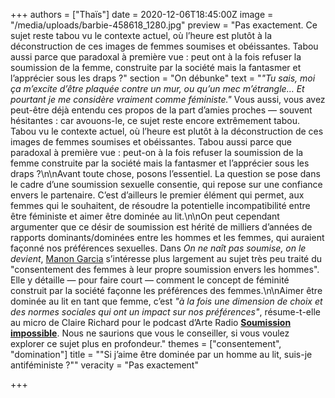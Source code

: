 +++
authors = ["Thaïs"]
date = 2020-12-06T18:45:00Z
image = "/media/uploads/barbie-458618_1280.jpg"
preview = "Pas exactement. Ce sujet reste tabou vu le contexte actuel, où l’heure est plutôt à la déconstruction de ces images de femmes soumises et obéissantes. Tabou aussi parce que paradoxal à première vue&nbsp;: peut ont à la fois refuser la soumission de la femme, construite par la société mais la fantasmer et l’apprécier sous les draps&nbsp;?"
section = "On débunke"
text = "_\"Tu sais, moi ça m’excite d’être plaquée contre un mur, ou qu’un mec m’étrangle… Et pourtant je me considère vraiment comme féministe.\"_ Vous aussi, vous avez peut-être déjà entendu ces propos de la part d’amies proches&nbsp;—&nbsp;souvent hésitantes&nbsp;: car avouons-le, ce sujet reste encore extrêmement tabou. Tabou vu le contexte actuel, où l’heure est plutôt à la déconstruction de ces images de femmes soumises et obéissantes. Tabou aussi parce que paradoxal à première vue&nbsp;: peut-on à la fois refuser la soumission de la femme construite par la société mais la fantasmer et l’apprécier sous les draps&nbsp;?\n\nAvant toute chose, posons l’essentiel. La question se pose dans le cadre d’une soumission sexuelle consentie, qui repose sur une confiance envers le partenaire. C’est d’ailleurs le premier élément qui permet, aux femmes qui le souhaitent, de résoudre la potentielle incompatibilité entre être féministe et aimer être dominée au lit.\n\nOn peut cependant argumenter que ce désir de soumission est hérité de milliers d’années de rapports dominants/dominées entre les hommes et les femmes, qui auraient façonné nos préférences sexuelles. Dans _On ne naît pas soumise, on le devient_, [Manon Garcia]( \"https://www.binge.audio/podcast/les-couilles-sur-la-table/ce-que-la-soumission-feminine-fait-aux-hommes/?uri=ce-que-la-soumission-feminine-fait-aux-hommes%2F\") s’intéresse plus largement au sujet très peu traité du \"consentement des femmes à leur propre soumission envers les hommes\". Elle y détaille&nbsp;—&nbsp;pour faire court&nbsp;—&nbsp;comment le concept de féminité construit par la société façonne les préférences des femmes.\n\nAimer être dominée au lit en tant que femme, c’est _\"à la fois une dimension de choix et des normes sociales qui ont un impact sur nos préférences\"_, résume-t-elle au micro de Claire Richard pour le podcast d’Arte Radio [**Soumission impossible**](https://www.arteradio.com/son/61661572/soumission_impossible?fbclid=IwAR3HGEQQiv83XOocYRFNlabchHnny9leu5IwDrF2fFqsOg8BJjDLlpnUmY0%20u). Nous ne saurions que vous le conseiller, si vous voulez explorer ce sujet plus en profondeur."
themes = ["consentement", "domination"]
title = "\"Si j’aime être dominée par un homme au lit, suis-je antiféministe&nbsp;?\""
veracity = "Pas exactement"

+++
